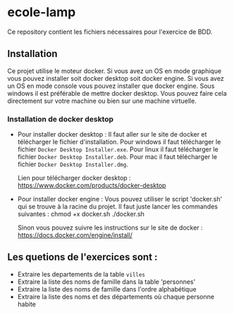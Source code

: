 # ecole-lamp

Ce repository contient les fichiers nécessaires pour l'exercice de BDD.

## Installation

Ce projet utilise le moteur docker. Si vous avez un OS en mode graphique vous pouvez installer soit docker desktop soit docker engine. Si vous avez un OS en mode console vous pouvez installer que docker engine. Sous windows il est préférable de mettre docker desktop. Vous pouvez faire cela directement sur votre machine ou bien sur une machine virtuelle.

### Installation de docker desktop

- Pour installer docker desktop :
    Il faut aller sur le site de docker et télécharger le fichier d'installation. Pour windows il faut télécharger le fichier `Docker Desktop Installer.exe`. Pour linux il faut télécharger le fichier `Docker Desktop Installer.deb`. Pour mac il faut télécharger le fichier `Docker Desktop Installer.dmg`.

    Lien pour télécharger docker desktop : https://www.docker.com/products/docker-desktop

- Pour installer docker engine :
    Vous pouvez utiliser le script 'docker.sh' qui se trouve à la racine du projet. Il faut juste lancer les commandes suivantes :
    chmod +x docker.sh
    ./docker.sh

    Sinon vous pouvez suivre les instructions sur le site de docker : https://docs.docker.com/engine/install/


## Les quetions de l'exercices sont :

- Extraire les departements de la table `villes` 
- Extraire la liste des noms de famille dans la table 'personnes'
- Extraire la liste des noms de famille dans l'ordre alphabétique
- Extraire la liste des noms et des départements où chaque personne habite

